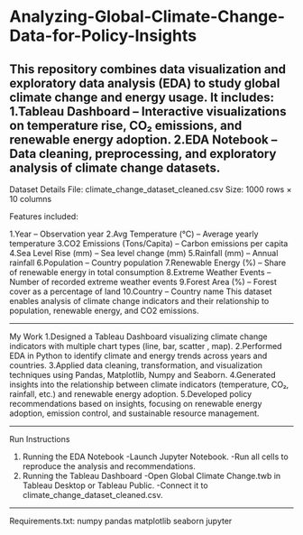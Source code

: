 # Analyzing-Global-Climate-Change-Data-for-Policy-Insights
This repository combines data visualization and exploratory data analysis (EDA) to study global climate change and energy usage. It includes:
1.Tableau Dashboard – Interactive visualizations on temperature rise, CO₂ emissions, and renewable energy adoption.
2.EDA Notebook – Data cleaning, preprocessing, and exploratory analysis of climate change datasets.
---------------------------------------------------------------------------------------------------------------------------------------------------------------------------------

Dataset Details
File: climate_change_dataset_cleaned.csv
Size: 1000 rows × 10 columns

Features included:

1.Year – Observation year
2.Avg Temperature (°C) – Average yearly temperature
3.CO2 Emissions (Tons/Capita) – Carbon emissions per capita
4.Sea Level Rise (mm) – Sea level change (mm)
5.Rainfall (mm) – Annual rainfall
6.Population – Country population
7.Renewable Energy (%) – Share of renewable energy in total consumption
8.Extreme Weather Events – Number of recorded extreme weather events
9.Forest Area (%) – Forest cover as a percentage of land
10.Country – Country name
This dataset enables analysis of climate change indicators and their relationship to population, renewable energy, and CO2 emissions.

-----------------------------------------------------------------------------------------------------------------------------------------------------------------------------------

My Work
1.Designed a Tableau Dashboard visualizing climate change indicators with multiple chart types (line, bar, scatter , map).
2.Performed EDA in Python to identify climate and energy trends across years and countries.
3.Applied data cleaning, transformation, and visualization techniques using Pandas, Matplotlib, Numpy and Seaborn.
4.Generated insights into the relationship between climate indicators (temperature, CO₂, rainfall, etc.) and renewable energy adoption.
5.Developed policy recommendations based on insights, focusing on renewable energy adoption, emission control, and sustainable resource management.

-----------------------------------------------------------------------------------------------------------------------------------------------------------------------------------
Run Instructions
1. Running the EDA Notebook
-Launch Jupyter Notebook.
-Run all cells to reproduce the analysis and recommendations.
2. Running the Tableau Dashboard
-Open Global Climate Change.twb in Tableau Desktop or Tableau Public.
-Connect it to climate_change_dataset_cleaned.csv.
------------------------------------------------------------------------------------------------------------------------------------------------------------------------------------
Requirements.txt:
numpy
pandas
matplotlib
seaborn
jupyter
